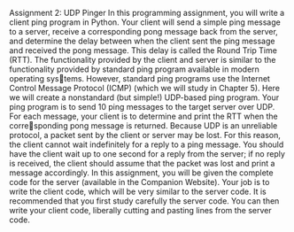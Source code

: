 Assignment 2: UDP Pinger
In this programming assignment, you will write a client ping program in Python. 
Your client will send a simple ping message to a server, receive a corresponding 
pong message back from the server, and determine the delay between when the client
sent the ping message and received the pong message. This delay is called the Round 
Trip Time (RTT). The functionality provided by the client and server is similar to the 
functionality provided by standard ping program available in modern operating systems.
 However, standard ping programs use the Internet Control Message Protocol 
(ICMP) (which we will study in Chapter 5). Here we will create a nonstandard (but simple!) UDP-based ping program.
Your ping program is to send 10 ping messages to the target server over UDP. 
For each message, your client is to determine and print the RTT when the corresponding 
pong message is returned. Because UDP is an unreliable protocol, a packet 
sent by the client or server may be lost. For this reason, the client cannot wait
indefinitely for a reply to a ping message. You should have the client wait up to one second 
for a reply from the server; if no reply is received, the client should assume that the 
packet was lost and print a message accordingly.
In this assignment, you will be given the complete code for the server (available 
in the Companion Website). Your job is to write the client code, which will be very 
similar to the server code. It is recommended that you first study carefully the server 
code. You can then write your client code, liberally cutting and pasting lines from 
the server code.
